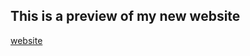 ## This is a preview of my new website
[website](file:///C:/Users/syami/OneDrive/Desktop/DSI1/san/index.html)
